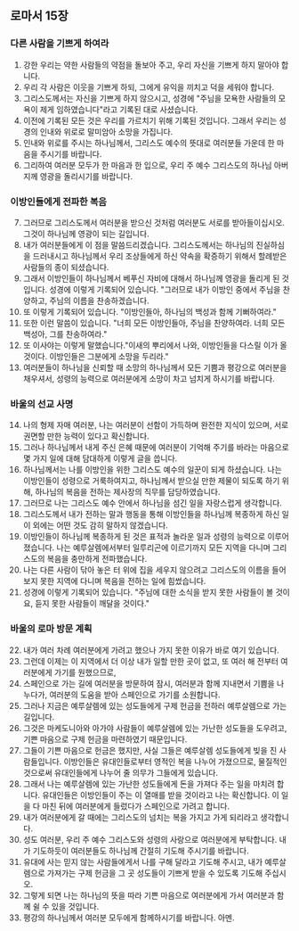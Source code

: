 ## 로마서 15장

### 다른 사람을 기쁘게 하여라
1. 강한 우리는 약한 사람들의 약점을 돌보아 주고, 우리 자신을 기쁘게 하지 말아야 합니다.
2. 우리 각 사람은 이웃을 기쁘게 하되, 그에게 유익을 끼치고 덕을 세워야 합니다.
3. 그리스도께서는 자신을 기쁘게 하지 않으시고, 성경에 "주님을 모욕한 사람들의 모욕이 제게 임하였습니다"라고 기록된 대로 사셨습니다.
4. 이전에 기록된 모든 것은 우리를 가르치기 위해 기록된 것입니다. 그래서 우리는 성경의 인내와 위로로 말미암아 소망을 가집니다.
5. 인내와 위로를 주시는 하나님께서, 그리스도 예수의 뜻대로 여러분들 가운데 한 마음을 주시기를 바랍니다.
6. 그리하여 여러분 모두가 한 마음과 한 입으로, 우리 주 예수 그리스도의 하나님 아버지께 영광을 돌리시기를 바랍니다.
### 이방인들에게 전파한 복음
7. 그러므로 그리스도께서 여러분을 받으신 것처럼 여러분도 서로를 받아들이십시오. 그것이 하나님께 영광이 되는 길입니다.
8. 내가 여러분들에게 이 점을 말씀드리겠습니다. 그리스도께서는 하나님의 진실하심을 드러내시고 하나님께서 우리 조상들에게 하신 약속을 확증하기 위해서 할례받은 사람들의 종이 되셨습니다.
9. 그래서 이방인들이 하나님께서 베푸신 자비에 대해서 하나님께 영광을 돌리게 된 것입니다. 성경에 이렇게 기록되어 있습니다. "그러므로 내가 이방인 중에서 주님을 찬양하고, 주님의 이름을 찬송하겠습니다.
10. 또 이렇게 기록되어 있습니다. "이방인들아, 하나님의 백성과 함께 기뻐하여라."
11. 또한 이런 말씀이 있습니다. "너희 모든 이방인들아, 주님을 찬양하여라. 너희 모든 백성아, 그를 찬송하여라."
12. 또 이사야는 이렇게 말했습니다."이새의 뿌리에서 나와, 이방인들을 다스릴 이가 올 것이다. 이방인들은 그분에게 소망을 두리라."
13. 여러분들이 하나님을 신뢰할 때 소망의 하나님께서 모든 기쁨과 평강으로 여러분을 채우셔서, 성령의 능력으로 여러분에게 소망이 차고 넘치게 하시기를 바랍니다.
### 바울의 선교 사명
14. 나의 형제 자매 여러분, 나는 여러분이 선함이 가득하며 완전한 지식이 있으며, 서로 권면할 만한 능력이 있다고 확신합니다.
15. 그러나 하나님께서 내게 주신 은혜 때문에 여러분이 기억해 주기를 바라는 마음으로 몇 가지 일에 대해 담대하게 이렇게 글을 씁니다.
16. 하나님께서는 나를 이방인을 위한 그리스도 예수의 일꾼이 되게 하셨습니다. 나는 이방인들이 성령으로 거룩하여지고, 하나님께서 받으실 만한 제물이 되도록 하기 위해, 하나님의 복음을 전하는 제사장의 직무를 담당하였습니다.
17. 그러므로 나는 그리스도 예수 안에서 하나님을 섬긴 일을 자랑스럽게 생각합니다.
18. 그리스도께서 내가 전하는 말과 행동을 통해 이방인들을 하나님께 복종하게 하신 일 이 외에는 어떤 것도 감히 말하지 않겠습니다.
19. 이방인들이 하나님께 복종하게 된 것은 표적과 놀라운 일과 성령의 능력으로 이루어졌습니다. 나는 예루살렘에서부터 일루리곤에 이르기까지 모든 지역을 다니며 그리스도의 복음을 충만하게 전파했습니다.
20. 나는 다른 사람이 닦아 놓은 터 위에 집을 세우지 않으려고 그리스도의 이름을 들어 보지 못한 지역에 다니며 복음을 전하는 일에 힘썼습니다.
21. 성경에 이렇게 기록되어 있습니다. "주님에 대한 소식을 받지 못한 사람들이 볼 것이요, 듣지 못한 사람들이 깨달을 것이다."
### 바울의 로마 방문 계획
22. 내가 여러 차례 여러분에게 가려고 했으나 가지 못한 이유가 바로 여기 있습니다.
23. 그런데 이제는 이 지역에서 더 이상 내가 일할 만한 곳이 없고, 또 여러 해 전부터 여러분에게 가기를 원했으므로,
24. 스페인으로 가는 길에 여러분을 방문하여 잠시, 여러분과 함께 지내면서 기쁨을 나누다가, 여러분의 도움을 받아 스페인으로 가기를 소원합니다.
25. 그러나 지금은 예루살렘에 있는 성도들에게 구제 헌금을 전하러 예루살렘으로 가는 길입니다.
26. 그것은 마케도니아와 아가야 사람들이 예루살렘에 있는 가난한 성도들을 도우려고, 기쁜 마음으로 구제 헌금을 마련하였기 때문입니다.
27. 그들이 기쁜 마음으로 헌금은 했지만, 사실 그들은 예루살렘 성도들에게 빚을 진 사람들입니다. 이방인들은 유대인들로부터 영적인 복을 나누어 가졌으므로, 물질적인 것으로써 유대인들에게 나누어 줄 의무가 그들에게 있습니다.
28. 그래서 나는 예루살렘에 있는 가난한 성도들에게 돈을 가져다 주는 일을 마치려 합니다. 유대인들은 이방인들이 주는 이 열매를 받을 것이라고 나는 확신합니다. 이 일을 다 마친 뒤에 여러분에게 들렀다가 스페인으로 가려고 합니다.
29. 내가 여러분에게 갈 때에는 그리스도의 넘치는 복을 가지고 가게 되리라고 생각합니다.
30. 성도 여러분, 우리 주 예수 그리스도와 성령의 사랑으로 여러분에게 부탁합니다. 내가 기도하듯이 여러분들도 하나님께 간절히 기도해 주시기를 바랍니다.
31. 유대에 사는 믿지 않는 사람들에게서 나를 구해 달라고 기도해 주시고, 내가 예루살렘으로 가져가는 구제 헌금을 그 곳 성도들이 기쁘게 받을 수 있도록 기도해 주십시오.
32. 그렇게 되면 나는 하나님의 뜻을 따라 기쁜 마음으로 여러분에게 가서 여러분과 함께 쉴 수 있을 것입니다.
33. 평강의 하나님께서 여러분 모두에게 함께하시기를 바랍니다. 아멘.